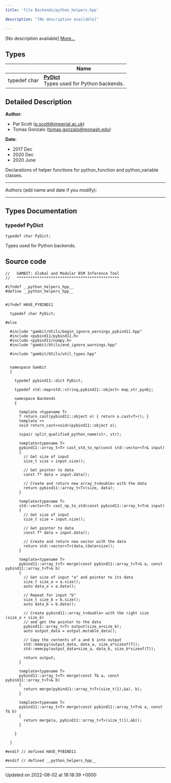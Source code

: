 ```yaml
---
title: 'file Backends/python_helpers.hpp'

description: "[No description available]"

---
```







[No description available] [More...](#detailed-description)

## Types

|                | Name           |
| -------------- | -------------- |
| typedef char | **[PyDict](/documentation/code/main/files/python__helpers_8hpp/#typedef-pydict)** <br>Types used for Python backends.  |

## Detailed Description


**Author**: 

  * Pat Scott ([p.scott@imperial.ac.uk](mailto:p.scott@imperial.ac.uk)) 
  * Tomas Gonzalo ([tomas.gonzalo@monash.edu](mailto:tomas.gonzalo@monash.edu)) 


**Date**: 

  * 2017 Dec 
  * 2020 Dec
  * 2020 June


Declarations of helper functions for python_function and python_variable classes.



------------------

Authors (add name and date if you modify):



------------------

## Types Documentation

### typedef PyDict

```
typedef char PyDict;
```

Types used for Python backends. 




## Source code

```
//   GAMBIT: Global and Modular BSM Inference Tool
//   *********************************************

#ifndef __python_helpers_hpp__
#define __python_helpers_hpp__


#ifndef HAVE_PYBIND11

  typedef char PyDict;

#else

  #include "gambit/Utils/begin_ignore_warnings_pybind11.hpp"
  #include <pybind11/pybind11.h>
  #include <pybind11/numpy.h>
  #include "gambit/Utils/end_ignore_warnings.hpp"

  #include "gambit/Utils/util_types.hpp"


  namespace Gambit
  {

    typedef pybind11::dict PyDict;

    typedef std::map<std::string,pybind11::object> map_str_pyobj;

    namespace Backends
    {

      template <typename T>
      T return_cast(pybind11::object o) { return o.cast<T>(); }
      template <>
      void return_cast<void>(pybind11::object o);

      sspair split_qualified_python_name(str, str);

      template<typename T>
      pybind11::array_t<T> cast_std_to_np(const std::vector<T>& input)
      {
        // Get size of input
        size_t size = input.size();

        // Get pointer to data
        const T* data = input.data();

        // Create and return new array_t<double> with the data
        return pybind11::array_t<T>(size, data);
      }

      template<typename T>
      std::vector<T> cast_np_to_std(const pybind11::array_t<T>& input)
      {
        // Get size of input
        size_t size = input.size();

        // Get pointer to data
        const T* data = input.data();

        // Create and return new vector with the data
        return std::vector<T>(data,(data+size));
      }

      template<typename T>
      pybind11::array_t<T> merge(const pybind11::array_t<T>& a, const pybind11::array_t<T>& b)
      {
        // Get size of input "a" and pointer to its data
        size_t size_a = a.size();
        auto data_a = a.data();

        // Repeat for input "b"
        size_t size_b = b.size();
        auto data_b = b.data();

        // Create pybind11::array_t<double> with the right size (size_a + size_b)
        // and get the pointer to the data
        pybind11::array_t<T> output(size_a+size_b);
        auto output_data = output.mutable_data();

        // Copy the contents of a and b into output
        std::memcpy(output_data, data_a, size_a*sizeof(T));
        std::memcpy(output_data+size_a, data_b, size_b*sizeof(T));

        return output;
      }

      template<typename T>
      pybind11::array_t<T> merge(const T& a, const pybind11::array_t<T>& b)
      {
        return merge(pybind11::array_t<T>(size_t(1),&a), b);
      }

      template<typename T>
      pybind11::array_t<T> merge(const pybind11::array_t<T>& a, const T& b)
      {
        return merge(a, pybind11::array_t<T>(size_t(1),&b));
      }

    }

  }

#endif // defined HAVE_PYBIND11

#endif // defined __python_helpers_hpp__
```


-------------------------------

Updated on 2022-08-02 at 18:18:39 +0000
